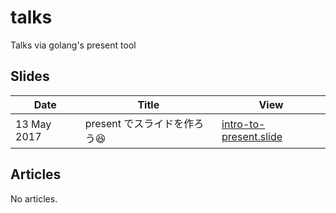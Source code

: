 # talks
Talks via golang's present tool

## Slides

| Date        | Title                       | View         |
| ----------- | --------------------------- | ------------ |
| 13 May 2017 | present でスライドを作ろう😆 | [intro-to-present.slide](https://go-talks.appspot.com/github.com/mikan/talks/intro-to-present.slide) |

## Articles

No articles.
